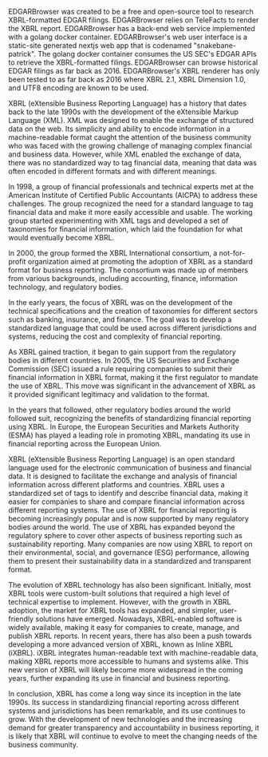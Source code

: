 EDGARBrowser was created to be a free and open-source tool to research XBRL-formatted EDGAR filings. EDGARBrowser relies on TeleFacts to render the XBRL report. EDGARBrowser has a back-end web service implemented with a golang docker container. EDGARBrowser's web user interface is a static-site generated nextjs web app that is codenamed "snakebane-patrick". The golang docker container consumes the US SEC's EDGAR APIs to retrieve the XBRL-formatted filings.
EDGARBrowser can browse historical EDGAR filings as far back as 2016. EDGARBrowser's XBRL renderer has only been tested to as far back as 2016 where XBRL 2.1, XBRL Dimension 1.0, and UTF8 encoding are known to be used.

XBRL (eXtensible Business Reporting Language) has a history that dates back to the late 1990s with the development of the eXtensible Markup Language (XML). XML was designed to enable the exchange of structured data on the web. Its simplicity and ability to encode information in a machine-readable format caught the attention of the business community who was faced with the growing challenge of managing complex financial and business data. However, while XML enabled the exchange of data, there was no standardized way to tag financial data, meaning that data was often encoded in different formats and with different meanings.

In 1998, a group of financial professionals and technical experts met at the American Institute of Certified Public Accountants (AICPA) to address these challenges. The group recognized the need for a standard language to tag financial data and make it more easily accessible and usable. The working group started experimenting with XML tags and developed a set of taxonomies for financial information, which laid the foundation for what would eventually become XBRL.

In 2000, the group formed the XBRL International consortium, a not-for-profit organization aimed at promoting the adoption of XBRL as a standard format for business reporting. The consortium was made up of members from various backgrounds, including accounting, finance, information technology, and regulatory bodies.

In the early years, the focus of XBRL was on the development of the technical specifications and the creation of taxonomies for different sectors such as banking, insurance, and finance. The goal was to develop a standardized language that could be used across different jurisdictions and systems, reducing the cost and complexity of financial reporting.

As XBRL gained traction, it began to gain support from the regulatory bodies in different countries. In 2005, the US Securities and Exchange Commission (SEC) issued a rule requiring companies to submit their financial information in XBRL format, making it the first regulator to mandate the use of XBRL. This move was significant in the advancement of XBRL as it provided significant legitimacy and validation to the format.

In the years that followed, other regulatory bodies around the world followed suit, recognizing the benefits of standardizing financial reporting using XBRL. In Europe, the European Securities and Markets Authority (ESMA) has played a leading role in promoting XBRL, mandating its use in financial reporting across the European Union.

XBRL (eXtensible Business Reporting Language) is an open standard language used for the electronic communication of business and financial data. It is designed to facilitate the exchange and analysis of financial information across different platforms and countries. XBRL uses a standardized set of tags to identify and describe financial data, making it easier for companies to share and compare financial information across different reporting systems. The use of XBRL for financial reporting is becoming increasingly popular and is now supported by many regulatory bodies around the world.
The use of XBRL has expanded beyond the regulatory sphere to cover other aspects of business reporting such as sustainability reporting. Many companies are now using XBRL to report on their environmental, social, and governance (ESG) performance, allowing them to present their sustainability data in a standardized and transparent format.

The evolution of XBRL technology has also been significant. Initially, most XBRL tools were custom-built solutions that required a high level of technical expertise to implement. However, with the growth in XBRL adoption, the market for XBRL tools has expanded, and simpler, user-friendly solutions have emerged. Nowadays, XBRL-enabled software is widely available, making it easy for companies to create, manage, and publish XBRL reports.
In recent years, there has also been a push towards developing a more advanced version of XBRL, known as Inline XBRL (iXBRL). iXBRL integrates human-readable text with machine-readable data, making XBRL reports more accessible to humans and systems alike. This new version of XBRL will likely become more widespread in the coming years, further expanding its use in financial and business reporting.

In conclusion, XBRL has come a long way since its inception in the late 1990s. Its success in standardizing financial reporting across different systems and jurisdictions has been remarkable, and its use continues to grow. With the development of new technologies and the increasing demand for greater transparency and accountability in business reporting, it is likely that XBRL will continue to evolve to meet the changing needs of the business community.
